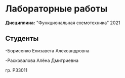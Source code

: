 # Лабораторные работы

**Дисциплина:** "Функциональная схемотехника" 2021

## Студенты

 -Борисенко Елизавета Александровна 
 
 -Расковалова Алёна Дмитриевна

гр. P33011
